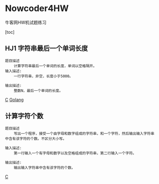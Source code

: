# Nowcoder4HW
牛客网HW机试题练习


[toc]
## HJ1 字符串最后一个单词长度
	题目描述
		计算字符串最后一个单词的长度，单词以空格隔开。
	输入描述:
		一行字符串，非空，长度小于5000。

	输出描述:
		整数N，最后一个单词的长度。

[C](https://github.com/lbbxsxlz/Nowcoder4HW/blob/master/HJ1.c) [Golang](https://github.com/lbbxsxlz/Nowcoder4HW/blob/master/HJ1.go)

## 计算字符个数
	题目描述
		写出一个程序，接受一个由字母和数字组成的字符串，和一个字符，然后输出输入字符串中含有该字符的个数。不区分大小写。

	输入描述:
		第一行输入一个有字母和数字以及空格组成的字符串，第二行输入一个字符。

	输出描述:
		输出输入字符串中含有该字符的个数。
		
[C](https://github.com/lbbxsxlz/Nowcoder4HW/blob/master/HJ2.c)
